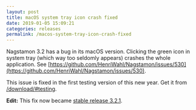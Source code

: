 ```yaml
---
layout: post
title: macOS system tray icon crash fixed
date: 2019-01-05 15:09:21
categories: releases
permalink: /macos-system-tray-icon-crash-fixed
---
```


Nagstamon 3.2 has a bug in its macOS version. Clicking the green icon in system tray (which way too seldomly appears) crashes the whole application. See [https://github.com/HenriWahl/Nagstamon/issues/530](https://github.com/HenriWahl/Nagstamon/issues/530).


This issue is fixed in the first testing version of this new year. Get it from [/download/#testing](/download/#testing).


**Edit:** This fix now became [stable release 3.2.1](/download/#stable).  



